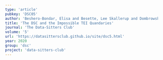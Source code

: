 ```yaml
---
type: 'article'
pubkey: 'DSC05'
author: 'Beshero-Bondar, Elisa and Besette, Lee Skallerup and Dombrowski, Quinn and Risam, Roopika'
title: 'The DSC and the Impossible TEI Quandaries'
journal: 'The Data-Sitters Club'
volume: '5'
url: 'https://datasittersclub.github.io/site/dsc5.html'
year: 2020
group: 'dsc'
project: 'data-sitters-club'
---
```

